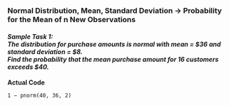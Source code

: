 ### Normal Distribution, Mean, Standard Deviation &#8594; Probability for the Mean of n New Observations
#### **_Sample Task 1:</br>The distribution for purchase amounts is normal with mean = $36 and standard deviation = $8.</br>Find the probability that the mean purchase amount for 16 customers exceeds $40._**
**Actual Code**
```
1 − pnorm(40, 36, 2)
```
